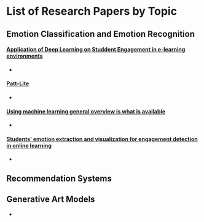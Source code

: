# List of Research Papers by Topic

## Emotion Classification and Emotion Recognition
#### [Application of Deep Learning on Studdent Engagement in e-learning environments](https://www.sciencedirect.com/science/article/pii/S0045790621002597#sec3)
- 
#### [Patt-Lite](https://arxiv.org/pdf/2306.09626.pdf)
-

#### [Using machine learning general overview is what is available](https://slejournal.springeropen.com/articles/10.1186/s40561-018-0080-z)
- 

#### [Students’ emotion extraction and visualization for engagement detection  in online learning](https://www.sciencedirect.com/science/article/pii/S1877050921018548)
- 


## Recommendation Systems 

## Generative Art Models
- 